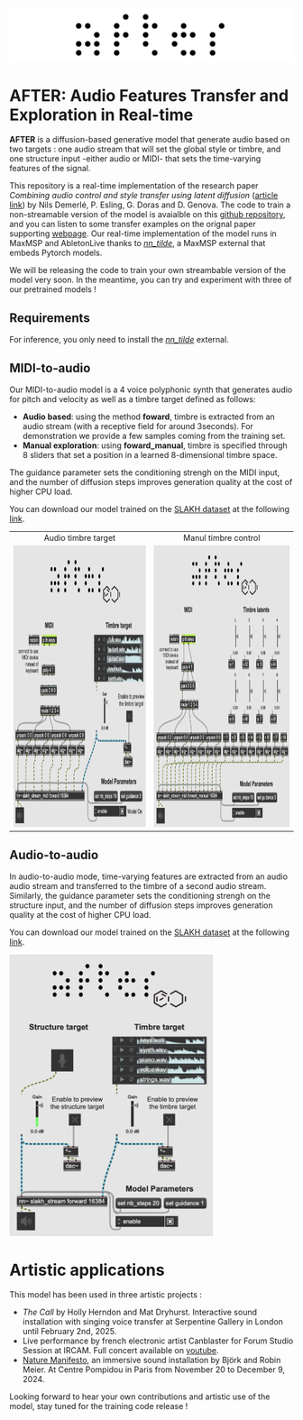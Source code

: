 ![After Logo](/docs/after.jpeg)

# AFTER: Audio Features Transfer and Exploration in Real-time

__AFTER__ is a diffusion-based generative model that generate audio based on two targets : one audio stream that will set the global style or timbre, and one structure input -either audio or MIDI- that sets the time-varying features of the signal. 

This repository is a real-time implementation of the research paper _Combining audio control and style transfer using latent diffusion_ ([article link](https://arxiv.org/abs/2408.00196)) by Nils Demerlé, P. Esling, G. Doras and D. Genova. The code to train a non-streamable version of the model is avaialble on this [github repository](https://github.com/NilsDem/control-transfer-diffusion/), and you can listen to some transfer examples on the orignal paper supporting [webpage](https://nilsdem.github.io/control-transfer-diffusion/). Our real-time implementation of the model runs in MaxMSP and AbletonLive thanks to [_nn_tilde_](https://github.com/acids-ircam/nn_tilde), a MaxMSP external that embeds Pytorch models. 

We will be releasing the code to train your own streambable version of the model very soon. In the meantime, you can try and experiment with three of our pretrained models !

## Requirements

For inference, you only need to install the [_nn_tilde_](https://github.com/acids-ircam/nn_tilde) external.

## MIDI-to-audio 

Our MIDI-to-audio model is a 4 voice polyphonic synth that generates audio for pitch and velocity as well as a timbre target defined as follows: 
- __Audio based__: using the method __foward__, timbre is extracted from an audio stream (with a receptive field for around 3seconds). For demonstration we provide a few samples coming from the training set.
- __Manual exploration__: using __foward_manual__, timbre is specified through 8 sliders that set a position in a learned 8-dimensional timbre space. 

The guidance parameter sets the conditioning strengh on the MIDI input, and the number of diffusion steps improves generation quality at the cost of higher CPU load.

You can download our model trained on the [SLAKH dataset](http://www.slakh.com/) at the following [link](https://nubo.ircam.fr/index.php/s/tHMmFmkF6kgn7ND).
<table >
  <tr>
    <td style='text-align:center; vertical-align:middle'> Audio timbre target</td>
     <td style='text-align:center; vertical-align:middle'>Manul timbre control</td>
  </tr>
  <tr>
<td valign="top"><img src="docs/midi_to_audio.png"  height="500"/></td>
<td valign="top"><img src="docs/midi_to_audio_manual.png" height="500"/></td> 
 </tr>
 </table>


## Audio-to-audio 

In audio-to-audio mode, time-varying features are extracted from an audio audio stream and transferred to the timbre of a second audio stream. Similarly, the guidance parameter sets the conditioning strengh on the structure input, and the number of diffusion steps improves generation quality at the cost of higher CPU load.

You can download our model trained on the [SLAKH dataset](http://www.slakh.com/) at the following [link](https://nubo.ircam.fr/index.php/s/tHMmFmkF6kgn7ND).


<img src="docs/audio_to_audio.png"  height="500"/>



# Artistic applications

This model has been used in three artistic projects :
- _The Call_ by Holly Herndon and Mat Dryhurst. Interactive sound installation with singing voice transfer at Serpentine Gallery in London until February 2nd, 2025. 
- Live performance by french electronic artist Canblaster for Forum Studio Session at IRCAM. Full concert available on [youtube](https://www.youtube.com/watch?v=0E9nNyz4pv4).
- [Nature Manifesto](https://www.centrepompidou.fr/fr/programme/agenda/evenement/dkTTgJv), an immersive sound installation by Björk and Robin Meier. At Centre Pompidou in Paris from November 20 to December 9, 2024. 

Looking forward to hear your own contributions and artistic use of the model, stay tuned for the training code release ! 



